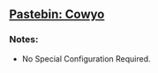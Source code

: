 [Pastebin: Cowyo](pastebin.html)
-----------------------------------------

### Notes:

 - No Special Configuration Required.
